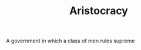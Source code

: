 ---
title: Aristocracy
letter: A
permalink: "/definitions/aristocracy.html"
body: A government in which a class of men rules supreme
published_at: '2018-07-07'
source: Black's Law Dictionary
layout: post
---
